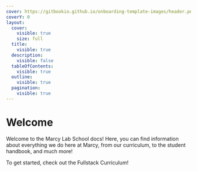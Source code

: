 ```yaml
---
cover: https://gitbookio.github.io/onboarding-template-images/header.png
coverY: 0
layout:
  cover:
    visible: true
    size: full
  title:
    visible: true
  description:
    visible: false
  tableOfContents:
    visible: true
  outline:
    visible: true
  pagination:
    visible: true
---
```


# Welcome

Welcome to the Marcy Lab School docs! Here, you can find information about everything we do here at Marcy, from our curriculum, to the student handbook, and much more!

To get started, check out the Fullstack Curriculum!